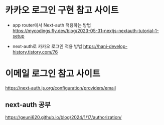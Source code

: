 # 카카오 로그인 구현 참고 사이트

- app router에서 Next-auth 적용하는 방법
  https://mycodings.fly.dev/blog/2023-05-31-nextjs-nextauth-tutorial-1-setup

- next-auth로 카카오 로그인 적용 방법
  https://hani-develop-history.tistory.com/76

# 이메일 로그인 참고 사이트

https://next-auth.js.org/configuration/providers/email

## next-auth 공부

https://geuni620.github.io/blog/2024/1/17/authorization/
